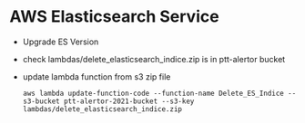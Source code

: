 # AWS Elasticsearch Service

* Upgrade ES Version

* check lambdas/delete_elasticsearch_indice.zip is in ptt-alertor bucket

* update lambda function from s3 zip file

    ```console
    aws lambda update-function-code --function-name Delete_ES_Indice --s3-bucket ptt-alertor-2021-bucket --s3-key lambdas/delete_elasticsearch_indice.zip
    ```
